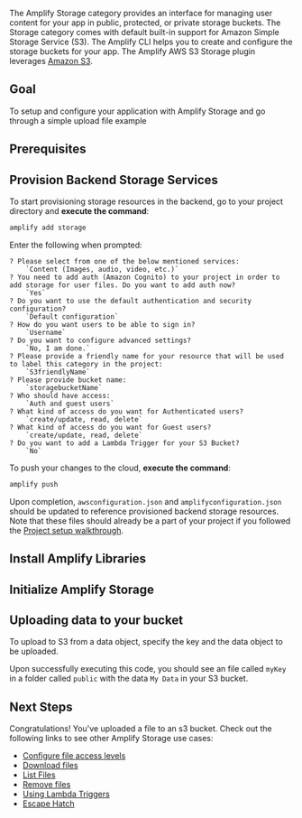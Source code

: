 The Amplify Storage category provides an interface for managing user content for your app in public, protected, or private storage buckets. The Storage category comes with default built-in support for Amazon Simple Storage Service (S3). The Amplify CLI helps you to create and configure the storage buckets for your app. The Amplify AWS S3 Storage plugin leverages [Amazon S3](https://aws.amazon.com/s3).

## Goal
To setup and configure your application with Amplify Storage and go through a simple upload file example

## Prerequisites

<inline-fragment platform="ios" src="~/lib/storage/fragments/ios/getting-started/10_preReq.md"></inline-fragment>
<inline-fragment platform="android" src="~/lib/storage/fragments/android/getting-started/10_preReq.md"></inline-fragment>

## Provision Backend Storage Services

To start provisioning storage resources in the backend, go to your project directory and **execute the command**:

```bash
amplify add storage
```

Enter the following when prompted:
```console
? Please select from one of the below mentioned services:
    `Content (Images, audio, video, etc.)`
? You need to add auth (Amazon Cognito) to your project in order to add storage for user files. Do you want to add auth now?
    `Yes`
? Do you want to use the default authentication and security configuration?
    `Default configuration`
? How do you want users to be able to sign in?
    `Username`
? Do you want to configure advanced settings?
    `No, I am done.`
? Please provide a friendly name for your resource that will be used to label this category in the project:
    `S3friendlyName`
? Please provide bucket name:
    `storagebucketName`
? Who should have access:
    `Auth and guest users`
? What kind of access do you want for Authenticated users?
    `create/update, read, delete`
? What kind of access do you want for Guest users?
    `create/update, read, delete`
? Do you want to add a Lambda Trigger for your S3 Bucket?
    `No`
```

To push your changes to the cloud, **execute the command**:

```bash
amplify push
```

Upon completion, `awsconfiguration.json` and `amplifyconfiguration.json` should be updated to reference provisioned backend storage resources.  Note that these files should already be a part of your project if you followed the [Project setup walkthrough](~/lib/project-setup/project-setup.md).

## Install Amplify Libraries
<inline-fragment platform="ios" src="~/lib/storage/fragments/ios/getting-started/20_installLib.md"></inline-fragment>
<inline-fragment platform="android" src="~/lib/storage/fragments/android/getting-started/20_installLib.md"></inline-fragment>

## Initialize Amplify Storage
<inline-fragment platform="ios" src="~/lib/storage/fragments/ios/getting-started/30_initStorage.md"></inline-fragment>
<inline-fragment platform="android" src="~/lib/storage/fragments/android/getting-started/30_initStorage.md"></inline-fragment>

## Uploading data to your bucket

To upload to S3 from a data object, specify the key and the data object to be uploaded.

<inline-fragment platform="ios" src="~/lib/storage/fragments/ios/getting-started/40_upload.md"></inline-fragment>
<inline-fragment platform="android" src="~/lib/storage/fragments/android/getting-started/40_upload.md"></inline-fragment>

Upon successfully executing this code, you should see an file called `myKey` in a folder called `public` with the data `My Data` in your S3 bucket.

## Next Steps
Congratulations! You've uploaded a file to an s3 bucket.  Check out the following links to see other Amplify Storage use cases:

* [Configure file access levels](~/lib/storage/configureaccess.md)
* [Download files](~/lib/storage/download.md)
* [List Files](~/lib/storage/list.md)
* [Remove files](~/lib/storage/remove.md)
* [Using Lambda Triggers](~/lib/storage/triggers.md)
* [Escape Hatch](~/lib/storage/escapehatch.md)